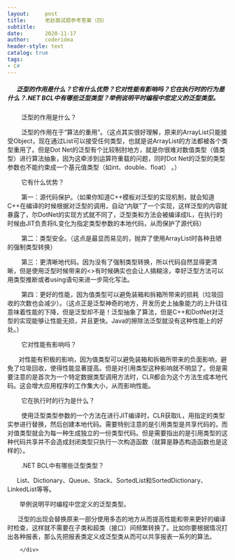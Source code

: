 ```yaml
---
layout:     post
title:      老赵面试题参考答案（四）
subtitle:   
date:       2020-11-17
author:     coderidea
header-style: text
catalog: true
tags:
- C#
--- 
```

<div class="postBody">
			<div id="cnblogs_post_body" class="blogpost-body"><h5>　  泛型的作用是什么？它有什么优势？它对性能有影响吗？它在执行时的行为是什么？.NET BCL中有哪些泛型类型？举例说明平时编程中您定义的泛型类型。</h5>
<p>　　 泛型的作用是什么？</p>
<p>　　 泛型的作用在于“算法的重用”。（这点其实很好理解，原来的ArrayList只能接受Object，现在通过List可以接受任何类型，也就是说ArrayList的方法都被各个类型重用了。但是Dot Net的泛型有个比较制肘地方，就是你很难对数值类型（值类型）进行算法抽象，因为这牵涉到运算符重载的问题，同时Dot Net的泛型的类型参数也不能约束成一个基元值类型（如int、double、float） 。）</p>
<p>　　 它有什么优势？</p>
<p>　　 第一：源代码保护。（如果你知道C++模板对泛型的实现机制，就会知道C++在编译的时候根据对泛型的调用，自动“内联”了一个实现，这样泛型的内容就暴露了，尔DotNet的实现方式就不同了，泛型类和方法会被编译成IL，在执行的时候由JIT负责将IL变化为指定类型参数的本地代码，从而保护了源代码）</p>
<p>　　 第二：类型安全。（这点是最显而易见的，抛弃了使用ArrayList时各种丑陋的强制类型转换）</p>
<p>　　 第三：更清晰地代码。因为没有了强制类型转换，所以代码自然显得更清晰，但是使用泛型时候带来的&lt;&gt;有时候确实也会让人搞糊涂，幸好泛型方法可以用类型推断或者using语句来进一步简化写法。</p>
<p>　　 第四：更好的性能，因为值类型可以避免装箱和拆箱所带来的损耗（垃圾回收的次数也会减少）。（这点正是泛型神奇的地方，开发历史上抽象能力的上升往往意味着性能的下降，但是泛型却不是！泛型抽象了算法，但是C++和DotNet对泛型的实现能够让性能无损，并且更快。Java的擦除法泛型就没有这种性能上的好处。）</p>
<p></p>
<p>　　 它对性能有影响吗？</p>
<p>  　 对性能有积极的影响，因为值类型可以避免装箱和拆箱所带来的负面影响，避免了垃圾回收，使得性能显著提高。但是对引用类型这种影响就不明显了。但是需要注意的是首次为一个特定数据类型调用方法时，CLR都会为这个方法生成本地代码。这会增大应用程序的工作集大小，从而影响性能。</p>
<p></p>
<p>　　 它在执行时的行为是什么？</p>
<p>　　 使用泛型类型参数的一个方法在进行JIT编译时，CLR获取IL，用指定的类型实参进行替换，然后创建本地代码。需要特别注意的是引用类型是共享代码的，而对值类型就会为每一种生成独立的一份类型代码。但是需要指出的是引用类型的这种代码共享并不会造成封闭类型只执行一次构造函数（就算是静态构造函数也是这样的）。</p>
<p></p>
<p>　　 .NET BCL中有哪些泛型类型？</p>
<p>  　List、Dictionary、Queue、Stack、SortedList和SortedDictionary、LinkedList等等。</p>
<p></p>
<p>　　举例说明平时编程中您定义的泛型类型。</p>
<p>      泛型的出现会替换原来一部分使用多态的地方从而提高性能和带来更好的编译时检查，这样就不需要在子类和超类（接口）间频繁转换了。比如你要根据情况打出各种报表，那么先把报表类定义成泛型类从而可以共享报表一系列的算法。


</p></div><div id="MySignature"></div>
<div class="clear"></div>
<div id="blog_post_info_block">
<div id="BlogPostCategory"></div>
<div id="EntryTag"></div>
<div id="blog_post_info">
</div>
<div class="clear"></div>
<div id="post_next_prev"></div>
</div>


		</div>